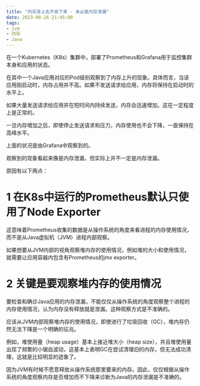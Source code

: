 ```yaml
---
title: "内存涨上去不肯下来 - 未必是内存泄漏"
date: 2023-08-26 21:45:00
tags:
- jvm
- 内存
- Java
---
```


在一个Kubernetes（K8s）集群中，部署了Prometheus和Grafana用于监控集群本身和应用的状态。

在其中一个Java应用对应的Pod级别观察到了内存上升的现象。具体而言，当该应用刚启动时，内存占用并不高。如果不发送请求给应用，内存将保持在启动时的水平上。

如果大量发送请求给应用并在短时间内持续发送，内存会迅速增加。这在一定程度上是正常的。

一旦内存增加之后，即使停止发送请求和压力，内存使用也不会下降，一直保持在高峰水平。

上面的状况是由Grafana中观察到的。

观察到的现象看起来像是内存泄漏，但实际上并不一定是内存泄漏。

原因有以下两点：

# 1 在K8s中运行的Prometheus默认只使用了Node Exporter

这意味着Prometheus收集的数据是从操作系统的角度来看进程的内存使用情况，而不是从Java虚拟机（JVM）进程内部观察。

如果想要从JVM内部的视角观察堆内存的使用情况，例如堆的大小和使用情况，就需要让应用容器内包含有Prometheus的jmx exporter。

# 2 关键是要观察堆内存的使用情况

要检查和确诊Java应用的内存泄漏，不能仅仅从操作系统的角度观察整个进程的内存使用情况，认为内存没有释放就是泄漏。这种观察方式是不准确的。

应该从JVM内部观察堆内存的使用情况，即使进行了垃圾回收（GC），堆内存仍然无法下降是一个明确的征兆。

例如，堆使用量（heap usage）基本上接近堆大小（heap size），并且堆使用量出现了频繁的小锯齿波动，这基本上表明GC在尝试清理旧的内存，但无法成功清理，这就是比较明显的迹象了。

因为JVM有时候不愿意释放从操作系统那里要来的内存。因此，仅仅根据从操作系统的角度观察内存是否增加而不下降来诊断为Java的内存泄漏是不准确的。
